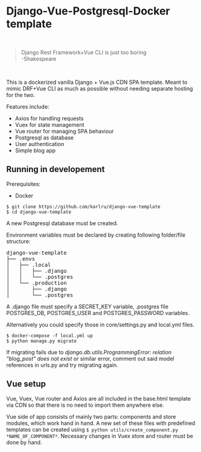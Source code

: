 # Django-Vue-Postgresql-Docker template

&nbsp;

> Django Rest Framework+Vue CLI is just too boring <br/>
> -Shakespeare

&nbsp;

This is a dockerized vanilla Django + Vue.js CDN SPA template. Meant to mimic DRF+Vue CLI as much as possible without needing separate hosting for the two. 

Features include:
- Axios for handling requests
- Vuex for state management
- Vue router for managing SPA behaviour
- Postgresql as database
- User authentication
- Simple blog app

## Running in developement

Prerequisites:
- Docker

```
$ git clone https://github.com/karlru/django-vue-template
$ cd django-vue-template
```

A new Postgresql database must be created.

Environment variables must be declared by creating following folder/file structure:

<pre>
django-vue-template
├── .envs
│   ├── .local
│   │   ├── .django
│   │   └── .postgres
│   └── .production
│       ├── .django
│       └── .postgres
</pre>

A .django file must specify a SECRET_KEY variable, .postgres file POSTGRES_DB, POSTGRES_USER and POSTGRES_PASSWORD variables.

Alternatively you could specify those in core/settings.py and local.yml files.

```
$ docker-compose -f local.yml up
$ python manage.py migrate
```

If migrating fails due to *django.db.utils.ProgrammingError: relation "blog_post" does not exist* or similar error, comment out said model references in urls.py and try migrating again.

## Vue setup

Vue, Vuex, Vue router and Axios are all included in the base.html template via CDN so that there is no need to import them anywhere else. 

Vue side of app consists of mainly two parts: components and store modules, which work hand in hand. A new set of these files with predefined templates can be created using `$ python utils/create_component.py *NAME_OF_COMPONENT*`.
Necessary changes in Vuex store and router must be done by hand.
